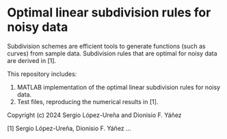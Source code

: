 # Optimal linear subdivision rules for noisy data

Subdivision schemes are efficient tools to generate functions (such as curves) from sample data. Subdivision rules that are optimal for noisy data are derived in [1].

This repository includes:
1. MATLAB implementation of the optimal linear subdivision rules for noisy data.
2. Test files, reproducing the numerical results in [1].

Copyright (c) 2024 Sergio López-Ureña and Dionisio F. Yáñez

[1] Sergio López-Ureña, Dionisio F. Yáñez ...

